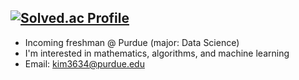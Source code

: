 
[![Solved.ac Profile](http://mazassumnida.wtf/api/generate_badge?boj=ilksh)](https://solved.ac/ilksh)
---
- Incoming freshman @ Purdue (major: Data Science)
- I'm interested in mathematics, algorithms, and machine learning
- Email: kim3634@purdue.edu
<!--
**ilksh/ilksh** is a ✨ _special_ ✨ repository because its `README.md` (this file) appears on your GitHub profile.


